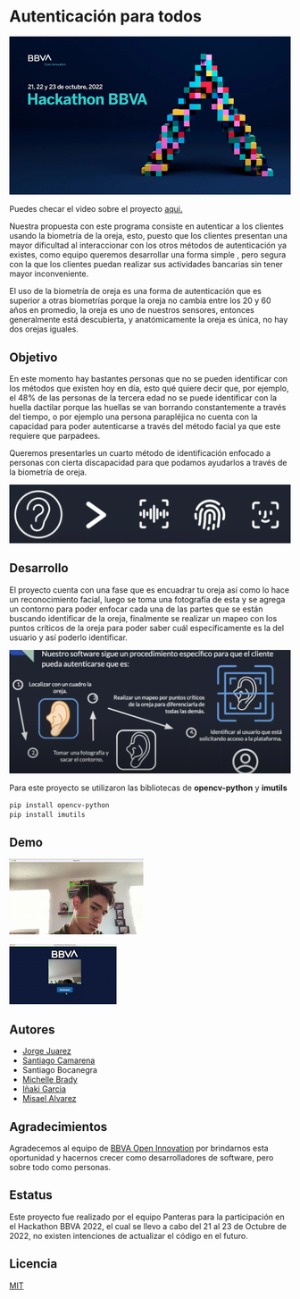 # ****Autenticación para todos****

![Untitled](README_multimedia/Untitled.png)

Puedes checar el video sobre el proyecto [aqui.](https://youtu.be/32tMEkpsjVM)

Nuestra propuesta con este programa consiste en autenticar a los clientes usando la biometría de la oreja, esto, puesto que los clientes presentan una mayor dificultad al interaccionar con los otros métodos de autenticación ya existes, como equipo queremos desarrollar una forma simple , pero segura con la que los clientes puedan realizar sus actividades bancarias sin tener mayor inconveniente.

El uso de la biometría de oreja es una forma de autenticación que es superior a otras biometrías porque la oreja no cambia entre los 20 y 60 años en promedio, la oreja es uno de nuestros sensores, entonces generalmente está descubierta, y anatómicamente la oreja es única, no hay dos orejas iguales.

## **Objetivo**

En este momento hay bastantes personas que no se pueden identificar con los métodos que existen hoy en día, esto qué quiere decir que, por ejemplo, el 48% de las personas de la tercera edad no se puede identificar con la huella dactilar porque las huellas se van borrando constantemente a través del tiempo, o por ejemplo una persona parapléjica no cuenta con la capacidad para poder autenticarse a través del método facial ya que este requiere que parpadees. 

Queremos presentarles un cuarto método de identificación enfocado a personas con cierta discapacidad para que podamos ayudarlos a través de la biometría de oreja.

![objetivo.png](README_multimedia/objetivo.png)

## **Desarrollo**

El proyecto cuenta con una fase que es encuadrar tu oreja así como lo hace un reconocimiento facial, luego se toma una fotografía de esta y se agrega un contorno para poder enfocar cada una de las partes que se están buscando identificar de la oreja, finalmente se realizar un mapeo con los puntos críticos de la oreja para poder saber cuál específicamente es la del usuario y así poderlo identificar.

![Pasos.png](README_multimedia/Pasos.png)

Para este proyecto se utilizaron las bibliotecas de **opencv-python** y **imutils**

```bash
pip install opencv-python
pip install imutils
```

## **Demo**

![siguiendo_AdobeExpress.gif](README_multimedia/siguiendo.gif)

![bbva_AdobeExpress.gif](README_multimedia/bbva.gif)

## **Autores**

- [Jorge Juarez](https://github.com/jorge-jrzz)
- [Santiago Camarena](https://github.com/camarenaS100)
- Santiago Bocanegra
- [Michelle Brady](https://github.com/michellebrady08)
- [Iñaki Garcia](https://github.com/InakiGT)
- [Misael Alvarez](https://github.com/Misael-Alvarez)

## **Agradecimientos**

Agradecemos al equipo de [BBVA Open Innovation](https://openinnovation.bbva.com/es/) por brindarnos esta oportunidad y hacernos crecer como desarrolladores de software, pero sobre todo como personas.

## **Estatus**

Este proyecto fue realizado por el equipo Panteras para la participación en el Hackathon BBVA 2022, el cual se llevo a cabo del 21 al 23 de Octubre de 2022, no existen intenciones de actualizar el código en el futuro.

## **Licencia**

[MIT](https://choosealicense.com/licenses/mit/)